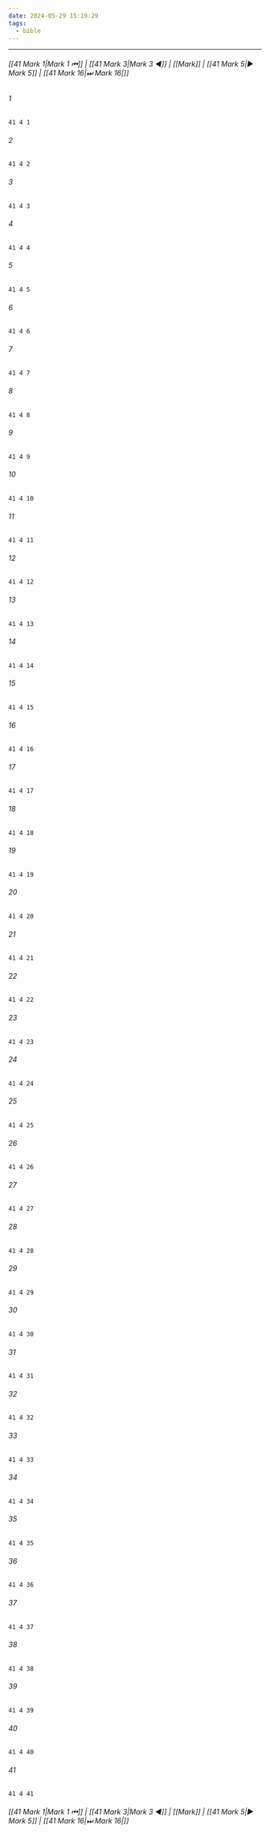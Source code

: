 ```yaml
---
date: 2024-05-29 15:19:29
tags:
  - bible
---
```

___

###### [[41 Mark 1|Mark 1 ⏮]] | [[41 Mark 3|Mark 3 ◀]] | [[Mark]] | [[41 Mark 5|▶ Mark 5]] | [[41 Mark 16|⏭ Mark 16|]]

###### 1
``` verse
41 4 1 
```
###### 2
``` verse
41 4 2 
```
###### 3
``` verse
41 4 3 
```
###### 4
``` verse
41 4 4 
```
###### 5
``` verse
41 4 5 
```
###### 6
``` verse
41 4 6 
```
###### 7
``` verse
41 4 7 
```
###### 8
``` verse
41 4 8 
```
###### 9
``` verse
41 4 9 
```
###### 10
``` verse
41 4 10 
```
###### 11
``` verse
41 4 11 
```
###### 12
``` verse
41 4 12 
```
###### 13
``` verse
41 4 13 
```
###### 14
``` verse
41 4 14 
```
###### 15
``` verse
41 4 15 
```
###### 16
``` verse
41 4 16 
```
###### 17
``` verse
41 4 17 
```
###### 18
``` verse
41 4 18 
```
###### 19
``` verse
41 4 19 
```
###### 20
``` verse
41 4 20 
```
###### 21
``` verse
41 4 21 
```
###### 22
``` verse
41 4 22 
```
###### 23
``` verse
41 4 23 
```
###### 24
``` verse
41 4 24 
```
###### 25
``` verse
41 4 25 
```
###### 26
``` verse
41 4 26 
```
###### 27
``` verse
41 4 27 
```
###### 28
``` verse
41 4 28 
```
###### 29
``` verse
41 4 29 
```
###### 30
``` verse
41 4 30 
```
###### 31
``` verse
41 4 31 
```
###### 32
``` verse
41 4 32 
```
###### 33
``` verse
41 4 33 
```
###### 34
``` verse
41 4 34 
```
###### 35
``` verse
41 4 35 
```
###### 36
``` verse
41 4 36 
```
###### 37
``` verse
41 4 37 
```
###### 38
``` verse
41 4 38 
```
###### 39
``` verse
41 4 39 
```
###### 40
``` verse
41 4 40 
```
###### 41
``` verse
41 4 41 
```

###### [[41 Mark 1|Mark 1 ⏮]] | [[41 Mark 3|Mark 3 ◀]] | [[Mark]] | [[41 Mark 5|▶ Mark 5]] | [[41 Mark 16|⏭ Mark 16|]]

